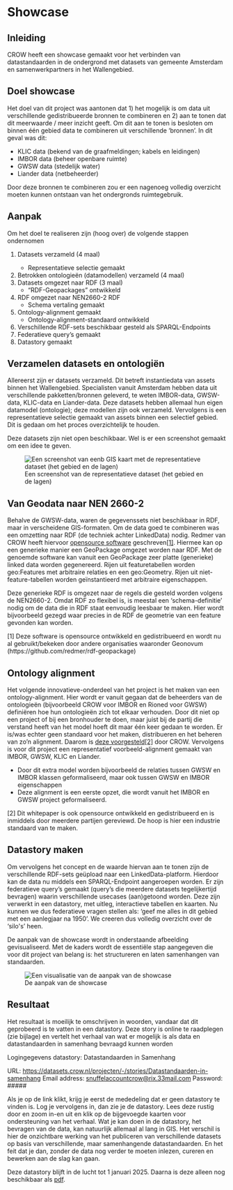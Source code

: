 # Showcase


## Inleiding
CROW heeft een showcase gemaakt voor het verbinden van datastandaarden in de ondergrond met datasets van gemeente Amsterdam en samenwerkpartners in het Wallengebied. 

## Doel showcase
Het doel van dit project was aantonen dat 1) het mogelijk is om data uit verschillende gedistribueerde bronnen te combineren en 2) aan te tonen dat dit meerwaarde / meer inzicht geeft. Om dit aan te tonen is besloten om binnen één gebied data te combineren uit verschillende ‘bronnen’. In dit geval was dit:
* KLIC data (bekend van de graafmeldingen; kabels en leidingen)
* IMBOR data (beheer openbare ruimte)
* GWSW data (stedelijk water)
* Liander data (netbeheerder)

Door deze bronnen te combineren zou er een nagenoeg volledig overzicht moeten kunnen ontstaan van het ondergronds ruimtegebruik. 


## Aanpak

Om het doel te realiseren zijn (hoog over) de volgende stappen ondernomen
<ol><li>Datasets verzameld (4 maal)</li>
<ul><li>Representatieve selectie gemaakt</li></ul>
<li>Betrokken ontologieën (datamodellen) verzameld (4 maal)
<li>Datasets omgezet naar RDF (3 maal)
<ul><li>“RDF-Geopackages” ontwikkeld</li></ul>
<li>RDF omgezet naar NEN2660-2 RDF
<ul><li>Schema vertaling gemaakt</li></ul>
<li>Ontology-alignment gemaakt 
<ul><li>Ontology-alignment-standaard ontwikkeld</li></ul>
<li>Verschillende RDF-sets beschikbaar gesteld als SPARQL-Endpoints
<li>Federatieve query’s gemaakt
<li>Datastory gemaakt</li></ol>

## Verzamelen datasets en ontologiën
Allereerst zijn er datasets verzameld. Dit betreft instantiedata van assets binnen het Wallengebied. Specialisten vanuit Amsterdam hebben data uit verschillende pakketten/bronnen geleverd, te weten IMBOR-data, GWSW-data, KLIC-data en Liander-data. Deze datasets hebben allemaal hun eigen datamodel (ontologie); deze modellen zijn ook verzameld. Vervolgens is een representatieve selectie gemaakt van assets binnen een selectief gebied. Dit is gedaan om het proces overzichtelijk te houden. 

Deze datasets zijn niet open beschikbaar. Wel is er een screenshot gemaakt om een idee te geven.

<figure>
<img src="./h/media/Screenshot 2023-10-13 155615.png" alt="Een screenshot van eenb GIS kaart met de representatieve dataset (het gebied en de lagen)">
<figcaption>Een screenshot van de representatieve dataset (het gebied en de lagen)</caption>
</figure> 

## Van Geodata naar NEN 2660-2
Behalve de GWSW-data, waren de gegevenssets niet beschikbaar in RDF, maar in verscheidene GIS-formaten. Om de data goed te combineren was een omzetting naar RDF (de techniek achter LinkedData) nodig. Redmer van CROW heeft hiervoor [opensource software](https://github.com/redmer/rdf-geopackage) geschreven<a href="#footnote-1">[1]</a>. Hiermee kan op een generieke manier een GeoPackage omgezet worden naar RDF. Met de genoemde software kan vanuit een GeoPackage zeer platte (generieke) linked data worden gegenereerd. Rijen uit featuretabellen worden geo:Features met arbitraire relaties en een geo:Geometry. Rijen uit niet-feature-tabellen worden geïnstantieerd met arbitraire eigenschappen.

Deze generieke RDF is omgezet naar de regels die gesteld worden volgens de NEN2660-2. Omdat RDF zo flexibel is, is meestal een ‘schema-definitie’ nodig om de data die in RDF staat eenvoudig leesbaar te maken. Hier wordt bijvoorbeeld gezegd waar precies in de RDF de geometrie van een feature gevonden kan worden. 

<p id="footnote-1">[1] Deze software is opensource ontwikkeld en gedistribueerd en wordt nu al gebruikt/bekeken door andere organisaties waaronder Geonovum (https://github.com/redmer/rdf-geopackage) 


## Ontology alignment
Het volgende innovatieve-onderdeel  van het project is het maken van een ontology-alignment. Hier wordt er vanuit gegaan dat de beheerders van de ontologieën (bijvoorbeeld CROW voor IMBOR en Rioned voor GWSW) definiëren hoe hun ontologieën zich tot elkaar verhouden. Door dit niet op een project of bij een bronhouder te doen, maar juist bij de partij die verstand heeft van het model hoeft dit maar één keer gedaan te worden. Er is/was echter geen standaard voor het maken, distribueren en het beheren van zo’n alignment. Daarom is [deze voorgesteld][whitepaper]<a href="#footnote-2">[2]</a> door CROW. Vervolgens is voor dit project een representatief voorbeeld-alignment gemaakt van IMBOR, GWSW, KLIC en Liander. 
* Door dit extra model worden bijvoorbeeld de relaties tussen GWSW en IMBOR klassen geformaliseerd, maar ook tussen GWSW en IMBOR eigenschappen
* Deze alignment is een eerste opzet, die wordt vanuit het IMBOR en GWSW project geformaliseerd.

<p id="footnote-2">[2] Dit whitepaper is ook opensource ontwikkeld en gedistribueerd en is inmiddels door meerdere partijen gereviewd. De hoop is hier een industrie standaard van te maken.

## Datastory maken
Om vervolgens het concept en de waarde hiervan aan te tonen zijn de verschillende RDF-sets geüpload naar een LinkedData-platform. Hierdoor kan de data nu middels een SPARQL-Endpoint aangeroepen worden. Er zijn federatieve query’s gemaakt (query’s die meerdere datasets tegelijkertijd bevragen) waarin verschillende usecases (aan)getoond worden. Deze zijn verwerkt in een datastory, met uitleg, interactieve tabellen en kaarten. 
Nu kunnen we dus federatieve vragen stellen als: ‘geef me alles in dit gebied met een aanlegjaar na 1950’. We creeren dus volledig overzicht over de ‘silo's’ heen.


De aanpak van de showcase wordt in onderstaande afbeelding gevisualiseerd. Met de kaders wordt de essentiële stap aangegeven die voor dit project van belang is: het structureren en laten samenhangen van standaarden.

<figure>
<img src="./h/media/stappenplanshowcase.png" alt="Een visualisatie van de aanpak van de showcase">
<figcaption>De aanpak van de showcase</caption>
</figure> 


## Resultaat
Het resultaat is moeilijk te omschrijven in woorden, vandaar dat dit geprobeerd is te vatten in een datastory. Deze story is online te raadplegen (zie bijlage) en vertelt het verhaal van wat er mogelijk is als data en datastandaarden in samenhang bevraagd kunnen worden

Logingegevens datastory: Datastandaarden in Samenhang 


URL: 		https://datasets.crow.nl/projecten/-/stories/Datastandaarden-in-samenhang 
Email address:	snuffelaccountcrow@rix.33mail.com
Password:	#####

Als je op de link klikt, krijg je eerst de mededeling dat er geen datastory te vinden is. Log je vervolgens in, dan zie je de datastory. Lees deze rustig door en zoom in-en uit en klik op de bijgevoegde kaarten voor ondersteuning van het verhaal.
Wat je kan doen in de datastory, het bevragen van de data, kan natuurlijk allemaal al lang in GIS. Het verschil is hier de onzichtbare werking van het publiceren van verschillende datasets op basis van verschillende, maar samenhangende datastandaarden. En het feit dat je dan, zonder de data nog verder te moeten inlezen, cureren en bewerken aan de slag kan gaan. 

<p class="note" title="Beschikbaarheid datastory">
Deze datastory blijft in de lucht tot 1 januari 2025. Daarna is deze alleen nog beschikbaar als <a href="/docs/architectuurframework/h/media/Datastandaarden in samenhang BIM in de ondergrond - CROW dataprojecten - dataset.crow.nl.pdf">pdf</a>.
</p>

[whitepaper]: https://docs.crow.nl/ontology-alignment/whitepaper/